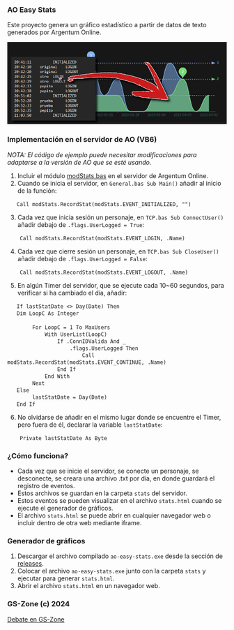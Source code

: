 ### AO Easy Stats

Este proyecto genera un gráfico estadístico a partir de datos de texto generados por Argentum Online.

![Image](https://raw.githubusercontent.com/jonathanhecl/ao-easy-stats/main/portada.png)

### Implementación en el servidor de AO (VB6)

_NOTA: El código de ejemplo puede necesitar modificaciones para adaptarse a la versión de AO que se esté usando._

1. Incluir el módulo [modStats.bas](https://raw.githubusercontent.com/jonathanhecl/ao-easy-stats/main/vb6-sources/modStats.bas) en el servidor de Argentum Online.
2. Cuando se inicia el servidor, en `General.bas Sub Main()` añadir al inicio de la función:
````
   Call modStats.RecordStat(modStats.EVENT_INITIALIZED, "")
````
3. Cada vez que inicia sesión un personaje, en `TCP.bas Sub ConnectUser()` añadir debajo de `.flags.UserLogged = True`:
````
    Call modStats.RecordStat(modStats.EVENT_LOGIN, .Name)
````
4. Cada vez que cierre sesión un personaje, en `TCP.bas Sub CloseUser()` añadir debajo de `.flags.UserLogged = False`:
````
    Call modStats.RecordStat(modStats.EVENT_LOGOUT, .Name)
````
5. En algún Timer del servidor, que se ejecute cada 10~60 segundos, para verificar si ha cambiado el día, añadir:
````
   If lastStatDate <> Day(Date) Then
   Dim LoopC As Integer

        For LoopC = 1 To MaxUsers
            With UserList(LoopC)
                If .ConnIDValida And _
                    .flags.UserLogged Then
                        Call modStats.RecordStat(modStats.EVENT_CONTINUE, .Name)
                End If
            End With
        Next
   Else
        lastStatDate = Day(Date)
   End If
````
6. No olvidarse de añadir en el mismo lugar donde se encuentre el Timer, pero fuera de él, declarar la variable `lastStatDate`:
````
    Private lastStatDate As Byte
````

### ¿Cómo funciona?

* Cada vez que se inicie el servidor, se conecte un personaje, se desconecte, se creara una archivo .txt por día, en donde guardará el registro de eventos.
* Estos archivos se guardan en la carpeta `stats` del servidor.
* Estos eventos se pueden visualizar en el archivo `stats.html` cuando se ejecute el generador de gráficos.
* El archivo `stats.html` se puede abrir en cualquier navegador web o incluir dentro de otra web mediante iframe.

### Generador de gráficos

1. Descargar el archivo compilado `ao-easy-stats.exe` desde la sección de [releases](https://github.com/jonathanhecl/ao-easy-stats/releases).
2. Colocar el archivo `ao-easy-stats.exe` junto con la carpeta `stats` y ejecutar para generar `stats.html`.
3. Abrir el archivo `stats.html` en un navegador web.

### GS-Zone (c) 2024
[Debate en GS-Zone](https://www.gs-zone.org/recursos/estadisticas-para-todos-los-argentum-online.24/)
